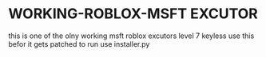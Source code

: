# WORKING-ROBLOX-MSFT EXCUTOR
this is one of the olny working msft roblox excutors level 7
keyless
use this befor it gets patched
to run use installer.py
